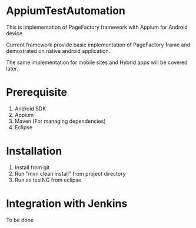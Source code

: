 AppiumTestAutomation
====================

This is implementation of PageFactory framework with Appium for Android device.

Current framework provide basic implementation of PageFactory frame and demostrated on native android application.

The same implementation for mobile sites and Hybrid apps will be covered later.


Prerequisite
=====================
1. Android SDK
2. Appium
3. Maven (For managing dependencies)
4. Eclipse

Installation
=====================
1. Install from git
2. Run "mvn clean install" from project directory
3. Run as testNG from eclipse



Integration with Jenkins
=====================
To be done
